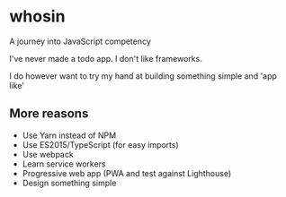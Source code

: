 # whosin
A journey into JavaScript competency

I've never made a todo app. I don't like frameworks.

I do however want to try my hand at building something simple and 'app like'

## More reasons

- Use Yarn instead of NPM
- Use ES2015/TypeScript (for easy imports)
- Use webpack
- Learn service workers
- Progressive web app (PWA and test against Lighthouse)
- Design something simple

